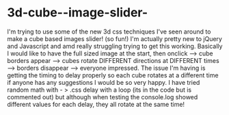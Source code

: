 3d-cube--image-slider-
======================

I'm trying to use some of the new 3d css techniques I've seen around to make a cube based images slider! (so fun!)
I'm actually pretty new to jQuery and Javascript and amd really struggling trying to get this working. Basically I would like to have the full sized image at the start, then onclick --> cube borders appear --> cubes rotate DIFFERENT directions at DIFFERENT times --> borders disappear --> everyone impressed. The issue I'm having is getting the timing to delay properly so each cube rotates at a different time if anyone has any suggestions I would be so very happy. I have tried random math with - > .css delay with a loop (its in the code but is commented out) but although when testing the console.log showed different values for each delay, they all rotate at the same time!
